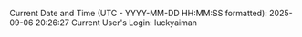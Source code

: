 Current Date and Time (UTC - YYYY-MM-DD HH:MM:SS formatted): 2025-09-06 20:26:27
Current User's Login: luckyaiman
